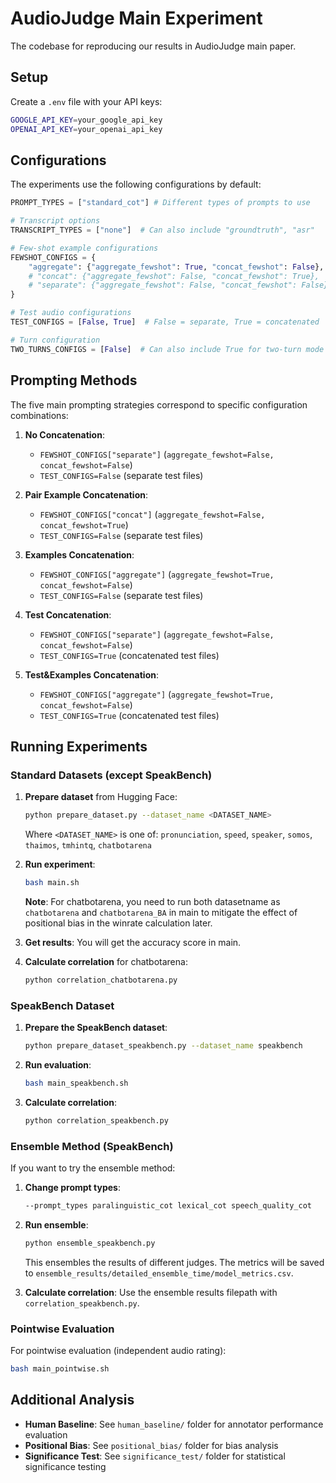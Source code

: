 # AudioJudge Main Experiment

The codebase for reproducing our results in AudioJudge main paper.

## Setup

Create a `.env` file with your API keys:

```bash
GOOGLE_API_KEY=your_google_api_key
OPENAI_API_KEY=your_openai_api_key
```

## Configurations

The experiments use the following configurations by default:

```python
PROMPT_TYPES = ["standard_cot"] # Different types of prompts to use

# Transcript options
TRANSCRIPT_TYPES = ["none"]  # Can also include "groundtruth", "asr"

# Few-shot example configurations
FEWSHOT_CONFIGS = {
    "aggregate": {"aggregate_fewshot": True, "concat_fewshot": False},
    # "concat": {"aggregate_fewshot": False, "concat_fewshot": True},
    # "separate": {"aggregate_fewshot": False, "concat_fewshot": False}
}

# Test audio configurations
TEST_CONFIGS = [False, True]  # False = separate, True = concatenated

# Turn configuration
TWO_TURNS_CONFIGS = [False]  # Can also include True for two-turn mode
```

## Prompting Methods

The five main prompting strategies correspond to specific configuration combinations:

1. **No Concatenation**: 
   - `FEWSHOT_CONFIGS["separate"]` (`aggregate_fewshot=False, concat_fewshot=False`) 
   - `TEST_CONFIGS=False` (separate test files)

2. **Pair Example Concatenation**: 
   - `FEWSHOT_CONFIGS["concat"]` (`aggregate_fewshot=False, concat_fewshot=True`) 
   - `TEST_CONFIGS=False` (separate test files)

3. **Examples Concatenation**: 
   - `FEWSHOT_CONFIGS["aggregate"]` (`aggregate_fewshot=True, concat_fewshot=False`) 
   - `TEST_CONFIGS=False` (separate test files)

4. **Test Concatenation**: 
   - `FEWSHOT_CONFIGS["separate"]` (`aggregate_fewshot=False, concat_fewshot=False`) 
   - `TEST_CONFIGS=True` (concatenated test files)

5. **Test&Examples Concatenation**: 
   - `FEWSHOT_CONFIGS["aggregate"]` (`aggregate_fewshot=True, concat_fewshot=False`) 
   - `TEST_CONFIGS=True` (concatenated test files)

## Running Experiments 

### Standard Datasets (except SpeakBench)

1. **Prepare dataset** from Hugging Face:
   ```bash
   python prepare_dataset.py --dataset_name <DATASET_NAME>
   ```
   
   Where `<DATASET_NAME>` is one of: `pronunciation`, `speed`, `speaker`, `somos`, `thaimos`, `tmhintq`, `chatbotarena`

2. **Run experiment**:
   ```bash
   bash main.sh
   ```

   **Note**: For chatbotarena, you need to run both datasetname as `chatbotarena` and `chatbotarena_BA` in main to mitigate the effect of positional bias in the winrate calculation later.

3. **Get results**: You will get the accuracy score in main.

4. **Calculate correlation** for chatbotarena:
   ```bash
   python correlation_chatbotarena.py
   ```

### SpeakBench Dataset

1. **Prepare the SpeakBench dataset**:
   ```bash
   python prepare_dataset_speakbench.py --dataset_name speakbench
   ```

2. **Run evaluation**:
   ```bash
   bash main_speakbench.sh
   ```

3. **Calculate correlation**:
   ```bash
   python correlation_speakbench.py
   ```

### Ensemble Method (SpeakBench)

If you want to try the ensemble method:

1. **Change prompt types**:
   ```bash
   --prompt_types paralinguistic_cot lexical_cot speech_quality_cot
   ```

2. **Run ensemble**:
   ```bash
   python ensemble_speakbench.py
   ```
   
   This ensembles the results of different judges. The metrics will be saved to `ensemble_results/detailed_ensemble_time/model_metrics.csv`.

3. **Calculate correlation**: Use the ensemble results filepath with `correlation_speakbench.py`.

### Pointwise Evaluation

For pointwise evaluation (independent audio rating):

```bash
bash main_pointwise.sh
```

## Additional Analysis

- **Human Baseline**: See `human_baseline/` folder for annotator performance evaluation
- **Positional Bias**: See `positional_bias/` folder for bias analysis  
- **Significance Test**: See `significance_test/` folder for statistical significance testing